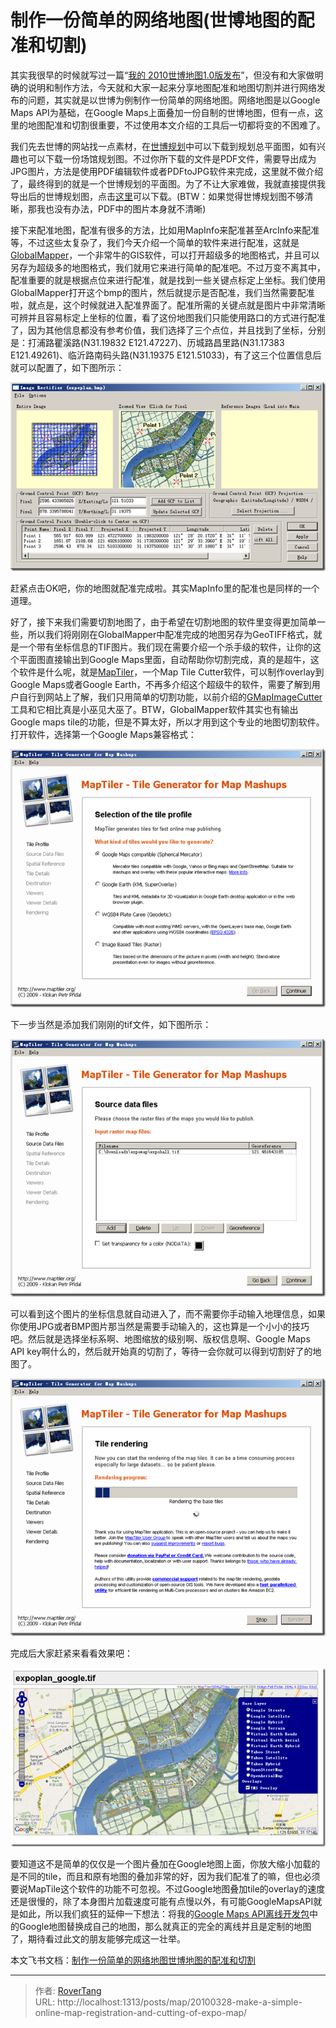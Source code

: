 # 制作一份简单的网络地图(世博地图的配准和切割)


其实我很早的时候就写过一篇“[我的 2010世博地图1.0版发布](http://www.cnblogs.com/Tangf/archive/2009/07/30/1534674.html)”，但没有和大家做明确的说明和制作方法，今天就和大家一起来分享地图配准和地图切割并进行网络发布的问题，其实就是以世博为例制作一份简单的网络地图。网络地图是以Google Maps API为基础，在Google Maps上面叠加一份自制的世博地图，但有一点，这里的地图配准和切割很重要，不过使用本文介绍的工具后一切都将变的不困难了。

我们先去世博的网站找一点素材，在[世博规划](http://www.expo2010.cn/ghjs/ghjs_sbgh/index.htm)中可以下载到规划总平面图，如有兴趣也可以下载一份场馆规划图。不过你所下载的文件是PDF文件，需要导出成为JPG图片，方法是使用PDF编辑软件或者PDFtoJPG软件来完成，这里就不做介绍了，最终得到的就是一个世博规划的平面图。为了不让大家难做，我就直接提供我导出后的世博规划图，点击[这里](http://docs.google.com/leaf?id=0B3cnzdvFbRK_M2ExYWJiZjUtZGNhMi00ODhkLTljNWEtMGUxZjJmNGE5YWMy&amp;sort=name&amp;layout=list&amp;num=50)可以下载。(BTW：如果觉得世博规划图不够清晰，那我也没有办法，PDF中的图片本身就不清晰)

接下来配准地图，配准有很多的方法，比如用MapInfo来配准甚至ArcInfo来配准等，不过这些太复杂了，我们今天介绍一个简单的软件来进行配准，这就是[GlobalMapper](http://www.globalmapper.com/)，一个非常牛的GIS软件，可以打开超级多的地图格式，并且可以另存为超级多的地图格式，我们就用它来进行简单的配准吧。不过万变不离其中，配准重要的就是根据点位来进行配准，就是找到一些关键点标定上坐标。我们使用GlobalMapper打开这个bmp的图片，然后就提示是否配准，我们当然需要配准啦，就点是，这个时候就进入配准界面了。配准所需的关键点就是图片中非常清晰可辨并且容易标定上坐标的位置，看了这份地图我们只能使用路口的方式进行配准了，因为其他信息都没有参考价值，我们选择了三个点位，并且找到了坐标，分别是：打浦路瞿溪路(N31.19832 E121.47227)、历城路昌里路(N31.17383 E121.49261)、临沂路南码头路(N31.19375 E121.51033)，有了这三个位置信息后就可以配置了，如下图所示：

![](assets/boxcnd758Vom0Co4GY6SYJl7Rwe.png)

赶紧点击OK吧，你的地图就配准完成啦。其实MapInfo里的配准也是同样的一个道理。

好了，接下来我们需要切割地图了，由于希望在切割地图的软件里变得更加简单一些，所以我们将刚刚在GlobalMapper中配准完成的地图另存为GeoTIFF格式，就是一个带有坐标信息的TIF图片。我们现在需要介绍一个杀手级的软件，让你的这个平面图直接输出到Google Maps里面，自动帮助你切割完成，真的是超牛，这个软件是什么呢，就是[MapTiler](http://www.maptiler.org/)，一个Map Tile Cutter软件，可以制作overlay到Google Maps或者Google Earth，不再多介绍这个超级牛的软件，需要了解到用户自行到网站上了解，我们只用简单的切割功能，以前介绍的[GMapImageCutter](/posts/mapnavi/20090405-webmap-diy-customizes-your-own-web-map-recommended-by-gmapimagecutter-tool/)工具和它相比真是小巫见大巫了。BTW，GlobalMapper软件其实也有输出Google maps tile的功能，但是不算太好，所以才用到这个专业的地图切割软件。打开软件，选择第一个Google Maps兼容格式：

![](assets/boxcnwD192woHT6ubROczlEiLI5.png)

下一步当然是添加我们刚刚的tif文件，如下图所示：

![](assets/boxcnNd00sS899A9OYSOTw5Sceg.png)

可以看到这个图片的坐标信息就自动进入了，而不需要你手动输入地理信息，如果你使用JPG或者BMP图片那当然是需要手动输入的，这也算是一个小小的技巧吧。然后就是选择坐标系啊、地图缩放的级别啊、版权信息啊、Google Maps API key啊什么的，然后就开始真的切割了，等待一会你就可以得到切割好了的地图了。

![](assets/boxcnq8eNPeBWQ1xJNSODWZd7Vc.png)

完成后大家赶紧来看看效果吧：

![](assets/boxcn2yxVY5eEFtF4TtKtyVSsag.png)

要知道这不是简单的仅仅是一个图片叠加在Google地图上面，你放大缩小加载的是不同的tile，而且和原有地图的叠加非常的好，因为我们配准了的嘛，但也必须要说MapTile这个软件的功能不可忽视。不过Google地图叠加tile的overlay的速度还是很慢的，除了本身图片加载速度可能有点慢以外，有可能GoogleMapsAPI就是如此，所以我们疯狂的延伸一下想法：将我的[Google Maps API离线开发包](http://www.cnblogs.com/tangf/archive/2009/02/20/1394511.html)中的Google地图替换成自己的地图，那么就真正的完全的离线并且是定制的地图了，期待看过此文的朋友能够完成这一壮举。

本文飞书文档：[制作一份简单的网络地图世博地图的配准和切割](https://rovertang.feishu.cn/docx/doxcn0jrn5c5oELbffUwzwweaqb)


---

> 作者: [RoverTang](https://rovertang.com)  
> URL: http://localhost:1313/posts/map/20100328-make-a-simple-online-map-registration-and-cutting-of-expo-map/  

